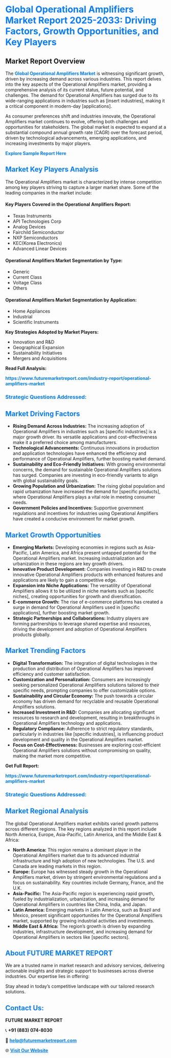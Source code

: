 <h1 style="color: #007BFF;">Global Operational Amplifiers Market Report 2025-2033: Driving Factors, Growth Opportunities, and Key Players</h1>

<section id="overview">
<h2>Market Report Overview</h2>
<p>The <a href="https://www.futuremarketreport.com/industry-report/operational-amplifiers-market" style="color: #007BFF; text-decoration: none;"><strong>Global Operational Amplifiers Market</strong></a> is witnessing significant growth, driven by increasing demand across various industries. This report delves into the key aspects of the Operational Amplifiers market, providing a comprehensive analysis of its current status, future potential, and challenges. The demand for Operational Amplifiers has surged due to its wide-ranging applications in industries such as [insert industries], making it a critical component in modern-day [applications].</p>
<p>As consumer preferences shift and industries innovate, the Operational Amplifiers market continues to evolve, offering both challenges and opportunities for stakeholders. The global market is expected to expand at a substantial compound annual growth rate (CAGR) over the forecast period, driven by technological advancements, emerging applications, and increasing investments by major players.</p>
</section>

<section id="overview">
<p><a href="https://www.futuremarketreport.com/request-sample/reportId=84264" style="color: #007BFF; text-decoration: none;"><strong>Explore Sample Report Here</strong></a></p>
</section>

<section id="key-players">
<h2 style="color: #007BFF;">Market Key Players Analysis</h2>
<p>The Operational Amplifiers market is characterized by intense competition among key players striving to capture a larger market share. Some of the leading companies in the market include:</p>
<h4>Key Players Covered in the Operational Amplifiers Report:</h4>
<ul><li>Texas Instruments</li><li>API Technologies Corp</li><li>Analog Devices</li><li>Fairchild Semiconductor</li><li>NXP Semiconductors</li><li>KEC(Korea Electronics)</li><li>Advanced Linear Devices</li></ul>
<h4>Operational Amplifiers Market Segmentation by Type:</h4>
<ul><li>Generic</li><li>Current Class</li><li>Voltage Class</li><li>Others</li></ul>

<h4>Operational Amplifiers Market Segmentation by Application:</h4>
<ul><li>Home Appliances</li><li>Industrial</li><li>Scientific Instruments</li></ul>
<p><strong>Key Strategies Adopted by Market Players:</strong></p>
<ul>
<li>Innovation and R&D</li>
<li>Geographical Expansion</li>
<li>Sustainability Initiatives</li>
<li>Mergers and Acquisitions</li>
</ul>
</section>

<section>
<p><strong>Read Full Analysis: </strong></p><a href="https://www.futuremarketreport.com/industry-report/operational-amplifiers-market" style="color: #007BFF; text-decoration: none;"><strong>https://www.futuremarketreport.com/industry-report/operational-amplifiers-market</strong></a>
<h3 style="color: #007BFF;">Strategic Questions Addressed:</h3>
</section>

<section id="driving-factors">
<h2 style="color: #007BFF;">Market Driving Factors</h2>
<ul>
<li><strong>Rising Demand Across Industries:</strong> The increasing adoption of Operational Amplifiers in industries such as [specific industries] is a major growth driver. Its versatile applications and cost-effectiveness make it a preferred choice among manufacturers.</li>
<li><strong>Technological Advancements:</strong> Continuous innovations in production and application technologies have enhanced the efficiency and performance of Operational Amplifiers, further boosting market demand.</li>
<li><strong>Sustainability and Eco-Friendly Initiatives:</strong> With growing environmental concerns, the demand for sustainable Operational Amplifiers solutions has surged. Companies are investing in eco-friendly variants to align with global sustainability goals.</li>
<li><strong>Growing Population and Urbanization:</strong> The rising global population and rapid urbanization have increased the demand for [specific products], where Operational Amplifiers plays a vital role in meeting consumer needs.</li>
<li><strong>Government Policies and Incentives:</strong> Supportive government regulations and incentives for industries using Operational Amplifiers have created a conducive environment for market growth.</li>
</ul>
</section>

<section id="growth-opportunities">
<h2 style="color: #007BFF;">Market Growth Opportunities</h2>
<ul>
<li><strong>Emerging Markets:</strong> Developing economies in regions such as Asia-Pacific, Latin America, and Africa present untapped potential for the Operational Amplifiers market. Increasing industrialization and urbanization in these regions are key growth drivers.</li>
<li><strong>Innovative Product Development:</strong> Companies investing in R&D to create innovative Operational Amplifiers products with enhanced features and applications are likely to gain a competitive edge.</li>
<li><strong>Expansion into Niche Applications:</strong> The versatility of Operational Amplifiers allows it to be utilized in niche markets such as [specific niches], creating opportunities for growth and diversification.</li>
<li><strong>E-commerce Growth:</strong> The rise of e-commerce platforms has created a surge in demand for Operational Amplifiers used in [specific applications], further boosting market growth.</li>
<li><strong>Strategic Partnerships and Collaborations:</strong> Industry players are forming partnerships to leverage shared expertise and resources, driving the development and adoption of Operational Amplifiers products globally.</li>
</ul>
</section>

<section id="trending-factors">
<h2 style="color: #007BFF;">Market Trending Factors</h2>
<ul>
<li><strong>Digital Transformation:</strong> The integration of digital technologies in the production and distribution of Operational Amplifiers has improved efficiency and customer satisfaction.</li>
<li><strong>Customization and Personalization:</strong> Consumers are increasingly seeking personalized Operational Amplifiers solutions tailored to their specific needs, prompting companies to offer customizable options.</li>
<li><strong>Sustainability and Circular Economy:</strong> The push towards a circular economy has driven demand for recyclable and reusable Operational Amplifiers solutions.</li>
<li><strong>Increased Investment in R&D:</strong> Companies are allocating significant resources to research and development, resulting in breakthroughs in Operational Amplifiers technology and applications.</li>
<li><strong>Regulatory Compliance:</strong> Adherence to strict regulatory standards, particularly in industries like [specific industries], is influencing product development and quality in the Operational Amplifiers market.</li>
<li><strong>Focus on Cost-Effectiveness:</strong> Businesses are exploring cost-efficient Operational Amplifiers solutions without compromising on quality, making the market more competitive.</li>
</ul>
</section>

<section>
<p><strong>Get Full Report: </strong></p><a href="https://www.futuremarketreport.com/industry-report/operational-amplifiers-market" style="color: #007BFF; text-decoration: none;"><strong>https://www.futuremarketreport.com/industry-report/operational-amplifiers-market</strong></a>
<h3 style="color: #007BFF;">Strategic Questions Addressed:</h3>
</section>


<section id="regional-analysis">
<h2 style="color: #007BFF;">Market Regional Analysis</h2>
<p>The global Operational Amplifiers market exhibits varied growth patterns across different regions. The key regions analyzed in this report include North America, Europe, Asia-Pacific, Latin America, and the Middle East & Africa:</p>
<ul>
<li><strong>North America:</strong> This region remains a dominant player in the Operational Amplifiers market due to its advanced industrial infrastructure and high adoption of new technologies. The U.S. and Canada are leading markets in this region.</li>
<li><strong>Europe:</strong> Europe has witnessed steady growth in the Operational Amplifiers market, driven by stringent environmental regulations and a focus on sustainability. Key countries include Germany, France, and the U.K.</li>
<li><strong>Asia-Pacific:</strong> The Asia-Pacific region is experiencing rapid growth, fueled by industrialization, urbanization, and increasing demand for Operational Amplifiers in countries like China, India, and Japan.</li>
<li><strong>Latin America:</strong> Emerging markets in Latin America, such as Brazil and Mexico, present significant opportunities for the Operational Amplifiers market, supported by growing industrial activities and investments.</li>
<li><strong>Middle East & Africa:</strong> The region’s growth is driven by expanding industries, infrastructure development, and increasing demand for Operational Amplifiers in sectors like [specific sectors].</li>
</ul>
</section>

<footer>
<h2 style="color: #007BFF;">About FUTURE MARKET REPORT</h2>
<p>We are a trusted name in market research and advisory services, delivering actionable insights and strategic support to businesses across diverse industries. Our expertise lies in offering:</p>

<p>Stay ahead in today’s competitive landscape with our tailored research solutions.</p>

<h2 style="color: #007BFF;">Contact Us:</h2>
<p><strong>FUTURE MARKET REPORT</strong></p>
<p>📞 <strong>+91 (883) 074-8030</strong></p>
<p>📧 <strong><a href="mailto:help@futuremarketreport.com" style="color: #007BFF;">help@futuremarketreport.com</a></strong></p>
<p>🌐 <strong><a href="https://www.futuremarketreport.com/" style="color: #007BFF;">Visit Our Website</a></strong></p>
</footer>